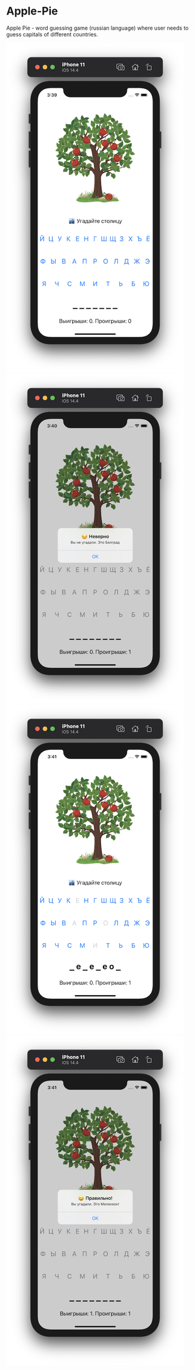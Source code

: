 # Apple-Pie
Apple Pie - word guessing game (russian language) where user needs to guess capitals of different countries.

![Screenshot01](https://github.com/mardarovsky-d/Apple-Pie/blob/main/Apple%20Pie/Screenshots/Screenshot01.png)
![Screenshot02](https://github.com/mardarovsky-d/Apple-Pie/blob/main/Apple%20Pie/Screenshots/Screenshot02.png)
![Screenshot03](https://github.com/mardarovsky-d/Apple-Pie/blob/main/Apple%20Pie/Screenshots/Screenshot03.png)
![Screenshot04](https://github.com/mardarovsky-d/Apple-Pie/blob/main/Apple%20Pie/Screenshots/Screenshot04.png)
